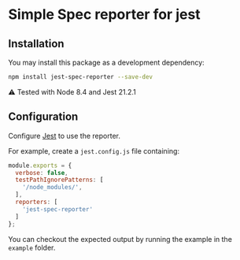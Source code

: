 # Simple Spec reporter for jest

## Installation

You may install this package as a development dependency:

```bash
npm install jest-spec-reporter --save-dev
```

⚠ Tested with Node 8.4 and Jest 21.2.1

## Configuration

Configure [Jest](https://facebook.github.io/jest/docs/en/configuration.html) to use the reporter.

For example, create a `jest.config.js` file containing:

```javascript
module.exports = {
  verbose: false,
  testPathIgnorePatterns: [
    '/node_modules/',
  ],
  reporters: [
    'jest-spec-reporter'
  ]
};
```

You can checkout the expected output by running the example in the `example` folder.
